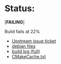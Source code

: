 # Status:

[**FAILING**]

Build fails at 22%

* [Upstream issue ticket](https://github.com/RPCS3/rpcs3/issues/1610#issuecomment-199855363)
* [debian files](https://github.com/ProfessorKaos64/LibreGeek-Packaging/tree/brewmaster/rpcs3/debian)
* [build log (full)](http://sprunge.us/eWHU)
* [CMakeCache.txt](sprunge.us/ICQR)

